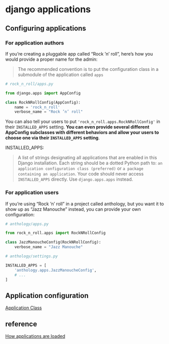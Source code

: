 # django applications

## Configuring applications

### For application authors

If you’re creating a pluggable app called “Rock ’n’ roll”, here’s how you would provide a proper name for the admin:

> The recommended convention is to put the configuration class in a submodule of the application called `apps`

```py
# rock_n_roll/apps.py

from django.apps import AppConfig

class RockNRollConfig(AppConfig):
    name = 'rock_n_roll'
    verbose_name = "Rock ’n’ roll"
```

You can also tell your users to put `'rock_n_roll.apps.RockNRollConfig'` in their `INSTALLED_APPS` setting. __You can even provide several different AppConfig subclasses with different behaviors and allow your users to choose one via their `INSTALLED_APPS` setting__.

INSTALLED_APPS:
> A list of strings designating all applications that are enabled in this Django installation. Each string should be a dotted Python path to: `an application configuration class (preferred)` or `a package containing an application`.
> Your code should never access `INSTALLED_APPS` directly. Use `django.apps.apps` instead.

### For application users

If you’re using “Rock ’n’ roll” in a project called anthology, but you want it to show up as “Jazz Manouche” instead, you can provide your own configuration:

```py
# anthology/apps.py

from rock_n_roll.apps import RockNRollConfig

class JazzManoucheConfig(RockNRollConfig):
    verbose_name = "Jazz Manouche"

# anthology/settings.py

INSTALLED_APPS = [
    'anthology.apps.JazzManoucheConfig',
    # ...
]
```

## Application configuration

[Application Class](https://docs.djangoproject.com/en/3.1/ref/applications/#application-configuration)

## reference

[How applications are loaded](https://docs.djangoproject.com/en/3.1/ref/applications/#how-applications-are-loaded)
